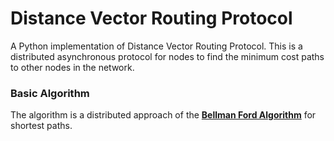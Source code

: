 # Distance Vector Routing Protocol

A Python implementation of Distance Vector Routing Protocol.
This is a distributed asynchronous protocol for nodes to find the minimum
cost paths to other nodes in the network.

### Basic Algorithm

The algorithm is a distributed approach of the [**Bellman Ford Algorithm**](https://en.wikipedia.org/wiki/Bellman%E2%80%93Ford_algorithm) for shortest paths.
